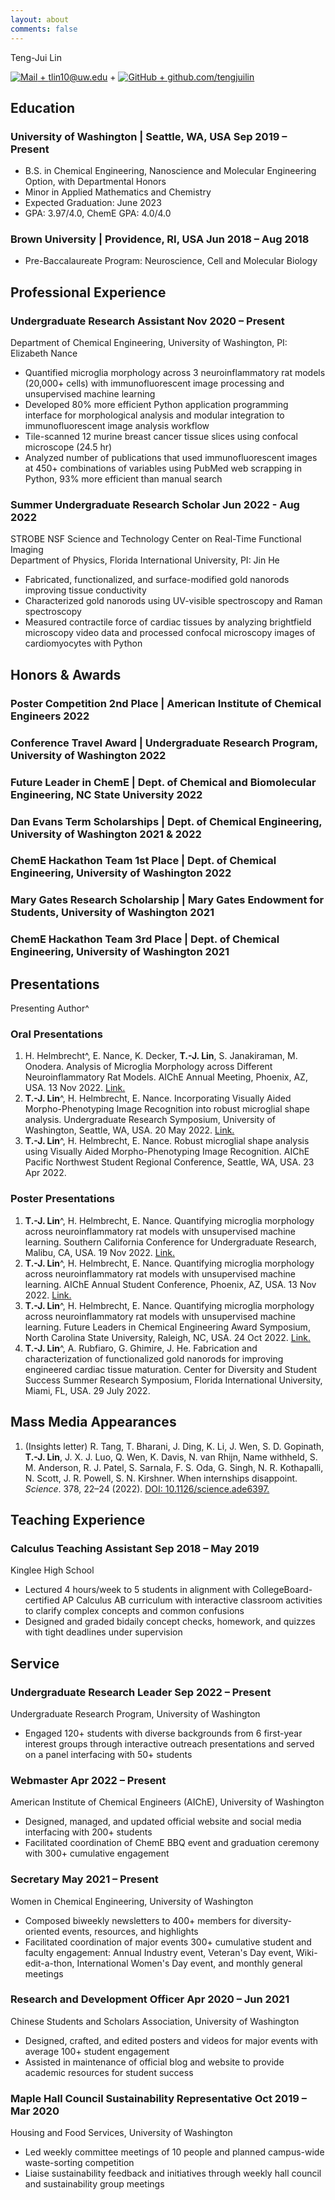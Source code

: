 ```yaml
---
layout: about
comments: false
---
```


<link rel="stylesheet" type="text/css" href="resume.css" />

<span class="name">Teng-Jui Lin</span>

<span class="info">[![Mail](https://simpleicons.org/icons/minutemailer.svg) + tlin10@uw.edu](mailto:tlin10@uw.edu) + [![GitHub](https://simpleicons.org/icons/github.svg) + github.com/tengjuilin](https://github.com/tengjuilin)</span>

## Education

### University of Washington | <location> Seattle, WA, USA </location> <time> Sep 2019 – Present </time>

- B.S. in Chemical Engineering, Nanoscience and Molecular Engineering Option, with Departmental Honors
- Minor in Applied Mathematics and Chemistry
- Expected Graduation: June 2023
- GPA: 3.97/4.0, ChemE GPA: 4.0/4.0

### Brown University | <location> Providence, RI, USA </location> <time> Jun 2018 – Aug 2018 </time>

- Pre-Baccalaureate Program: Neuroscience, Cell and Molecular Biology

<!-- ### Kinglee High School | <location> Zhengzhou, Henan, China </location> <time> Sep 2013 – Jun 2019 </time> -->

## Professional Experience

### Undergraduate Research Assistant <time> Nov 2020 – Present </time>

<location> Department of Chemical Engineering, University of Washington, PI: Elizabeth Nance </location>

- Quantified microglia morphology across 3 neuroinflammatory rat models (20,000+ cells) with immunofluorescent image processing and unsupervised machine learning
- Developed 80% more efficient Python application programming interface for morphological analysis and modular integration to immunofluorescent image analysis workflow
- Tile-scanned 12 murine breast cancer tissue slices using confocal microscope (24.5 hr)
- Analyzed number of publications that used immunofluorescent images at 450+ combinations of variables using PubMed web scrapping in Python, 93% more efficient than manual search

### Summer Undergraduate Research Scholar <time> Jun 2022 - Aug 2022 </time>

<location> STROBE NSF Science and Technology Center on Real-Time Functional Imaging <br/> Department of Physics, Florida International University, PI: Jin He </location>

- Fabricated, functionalized, and surface-modified gold nanorods improving tissue conductivity
- Characterized gold nanorods using UV-visible spectroscopy and Raman spectroscopy
- Measured contractile force of cardiac tissues by analyzing brightfield microscopy video data and processed confocal microscopy images of cardiomyocytes with Python

## Honors & Awards

<!-- Nov 2022 -->
### Poster Competition 2nd Place | <location> American Institute of Chemical Engineers </location> <time> 2022 </time>

<!-- Nov 2022 -->
### Conference Travel Award | <location> Undergraduate Research Program, University of Washington </location> <time> 2022 </time>

<!-- Oct 2022 -->
### Future Leader in ChemE | <location> Dept. of Chemical and Biomolecular Engineering, NC State University </location> <time> 2022 </time>

<!-- May 2021, Jul 2022 -->
### Dan Evans Term Scholarships | <location> Dept. of Chemical Engineering, University of Washington </location> <time> 2021 & 2022 </time>

<!-- Jan 2022 -->
### ChemE Hackathon Team 1st Place | <location> Dept. of Chemical Engineering, University of Washington </location> <time> 2022 </time>

<!-- Dec 2021 -->
### Mary Gates Research Scholarship | <location> Mary Gates Endowment for Students, University of Washington </location> <time> 2021 </time>

<!-- Jan 2021 -->
### ChemE Hackathon Team 3rd Place | <location> Dept. of Chemical Engineering, University of Washington </location> <time> 2021 </time>

<!-- Archive High School Content -->

<!-- May 2019 -->
<!-- ### Discovery Fair 1st Place | <location> Kinglee High School </location> <time> 2019 </time> -->

<!-- May 2019 -->
<!-- ### Peer Tutor Award | <location> Kinglee High School </location> <time> 2019 </time> -->

<!-- Jun 2018 -->
<!-- ### Science Fair Award 2nd Place | <location> Kinglee High School </location> <time> 2018 </time> -->

<!-- May 2018 -->
<!-- ### Peer Tutor Award | <location> Kinglee High School </location> <time> 2018 </time> -->

<!-- Apr 2018 -->
<!-- ### Merit Student of Zhengzhou City | <location> Zhengzhou Municipal Education Bureau </location> <time> 2018 </time> -->

<!-- Jun 2017 -->
<!-- ### Science Fair Award 1st Place | <location> Kinglee High School </location> <time> 2017 </time> -->

<!-- ## Publications -->

## Presentations

Presenting Author^

### Oral Presentations

1. H. Helmbrecht^, E. Nance, K. Decker, **T.-J. Lin**, S. Janakiraman, M. Onodera. Analysis of Microglia Morphology across Different Neuroinflammatory Rat Models. <location>AIChE Annual Meeting, Phoenix, AZ, USA.</location> 13 Nov 2022. [Link.](https://plan.core-apps.com/aiche2022/abstract/29bce1ef-7e2d-4c2b-aa7d-29f5814ffc8c)
1. **T.-J. Lin**^, H. Helmbrecht, E. Nance. Incorporating Visually Aided Morpho-Phenotyping Image Recognition into robust microglial shape analysis. <location> Undergraduate Research Symposium, University of Washington, Seattle, WA, USA. </location> 20 May 2022. [Link.](https://expo.uw.edu/expo/apply/635/proceedings/offering_session?id=1372)
1. **T.-J. Lin**^, H. Helmbrecht, E. Nance. Robust microglial shape analysis using Visually Aided Morpho-Phenotyping Image Recognition. <location> AIChE Pacific Northwest Student Regional Conference, Seattle, WA, USA. </location> 23 Apr 2022.

<!-- Add at top in reverse chronological order. -->

### Poster Presentations

1. **T.-J. Lin**^, H. Helmbrecht, E. Nance. Quantifying microglia morphology across neuroinflammatory rat models with unsupervised machine learning. <location> Southern California Conference for Undergraduate Research, Malibu, CA, USA. </location> 19 Nov 2022. [Link.](https://guidebook.com/g/#/guides/sccur2022/schedule/sessions/28362210)
1. **T.-J. Lin**^, H. Helmbrecht, E. Nance. Quantifying microglia morphology across neuroinflammatory rat models with unsupervised machine learning. <location> AIChE Annual Student Conference, Phoenix, AZ, USA. </location> 13 Nov 2022. [Link.](https://plan.core-apps.com/aiche2022/abstract/fff17dc0b6a8ca31838d53b5ac406918)
1. **T.-J. Lin**^, H. Helmbrecht, E. Nance. Quantifying microglia morphology across neuroinflammatory rat models with unsupervised machine learning. <location> Future Leaders in Chemical Engineering Award Symposium, North Carolina State University, Raleigh, NC, USA. </location> 24 Oct 2022. [Link.](https://www.cbe.ncsu.edu/research/future-leaders-in-chemical-engineering/meet-the-awardees/)
1. **T.-J. Lin**^, A. Rubfiaro, G. Ghimire, J. He. Fabrication and characterization of functionalized gold nanorods for improving engineered cardiac tissue maturation. <location> Center for Diversity and Student Success Summer Research Symposium, Florida International University, Miami, FL, USA. </location> 29 July 2022.

<!-- Add at top in reverse chronological order. -->

## Mass Media Appearances

1. (Insights letter) R. Tang, T. Bharani, J. Ding, K. Li, J. Wen, S. D. Gopinath, **T.-J. Lin**, J. X. J. Luo, Q. Wen, K. Davis, N. van Rhijn, Name withheld, S. M. Anderson, R. J. Patel, S. Sarnala, F. S. Oda, G. Singh, N. R. Kothapalli, N. Scott, J. R. Powell, S. N. Kirshner. When internships disappoint. *Science*. 378, 22–24 (2022). [DOI: 10.1126/science.ade6397.](https://doi.org/10.1126/science.ade6397)

## Teaching Experience

### Calculus Teaching Assistant <time> Sep 2018 – May 2019 </time>

<location> Kinglee High School </location>

- Lectured 4 hours/week to 5 students in alignment with CollegeBoard-certified AP Calculus AB curriculum with interactive classroom activities to clarify complex concepts and common confusions
- Designed and graded bidaily concept checks, homework, and quizzes with tight deadlines under supervision

## Service

### Undergraduate Research Leader <time> Sep 2022 – Present </time>

<location> Undergraduate Research Program, University of Washington </location>

- Engaged 120+ students with diverse backgrounds from 6 first-year interest groups through interactive outreach presentations and served on a panel interfacing with 50+ students
<!-- - Present at the Annual UW Undergraduate Research Symposium -->

### Webmaster <time> Apr 2022 – Present </time>

<location> American Institute of Chemical Engineers (AIChE), University of Washington </location>

- Designed, managed, and updated official website and social media interfacing with 200+ students
- Facilitated coordination of ChemE BBQ event and graduation ceremony with 300+ cumulative  engagement

### Secretary <time> May 2021 – Present </time>

<location> Women in Chemical Engineering, University of Washington </location>

- Composed biweekly newsletters to 400+ members for diversity-oriented events, resources, and highlights
- Facilitated coordination of major events 300+ cumulative student and faculty engagement: Annual Industry event, Veteran's Day event, Wiki-edit-a-thon, International Women's Day event, and monthly general meetings

### Research and Development Officer <time> Apr 2020 – Jun 2021 </time>

<location> Chinese Students and Scholars Association, University of Washington </location>

- Designed, crafted, and edited posters and videos for major events with average 100+ student engagement
- Assisted in maintenance of official blog and website to provide academic resources for student success

### Maple Hall Council Sustainability Representative <time> Oct 2019 – Mar 2020 </time>

<location> Housing and Food Services, University of Washington </location>

- Led weekly committee meetings of 10 people and planned campus-wide waste-sorting competition
- Liaise sustainability feedback and initiatives through weekly hall council and sustainability group meetings

<!-- Archive High School Content -->

<!-- ### Peer Tutor of Math, Science, and English <time> Sep 2016 – Jun 2019 </time>

<location> Kinglee High School </location>

- Taught active reading and note-taking strategies to English as a second language (ESL) students
- Reviewed course notes, clarified complex concepts, and provided feedback for course assignments
- Received 2 Peer Tutor Awards in recognition of outstanding contribution to the peer tutoring program

### Student Council Historian and Secretary <time> Oct 2017 – Jun 2019 </time>

<location> Kinglee High School </location>

- Prepared, coordinated, and executed activities, including Halloween activities, Thanksgiving Bonfire Nights, Christmas celebrations, Spirit Weeks, and Academic Integrity Seminar
- Drafted, edited, and updated activity proposals and meeting minutes for iterative improvement of execution
- Raised 1000+ CNY funds and 200+ books for children in need with fundraising events

### Lab Peer Supervisor <time> Mar 2017 – Mar 2019 </time>

<location> Kinglee High School </location>

- Supervised biology, chemistry, and physics lab practices of 9th-grade students for Zhongzhao Examination
- Taught lab safety guidelines, standard lab procedures, and best practices, as well as ensured lab safety -->

<link rel="stylesheet" type="text/css" href="resume.css">
<script src="resume.js"></script>

<!-- Detail checks: 1. No period for each bullet; 2. Past tense for previous work; 3. Present tense for current work; 4. Spell check passed; 5. Grammarly check passed; 6. Sync with Linkedin; 7. Check paper format -->